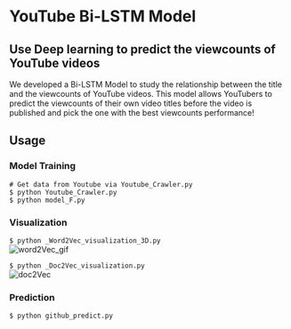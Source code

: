 # YouTube Bi-LSTM Model

## Use Deep learning to predict the viewcounts of YouTube videos
We developed a Bi-LSTM Model to study the relationship between the title and the viewcounts of YouTube videos. This model allows YouTubers to predict the viewcounts of their own video titles before the video is published and pick the one with the best viewcounts performance!


## Usage
### Model Training
```
# Get data from Youtube via Youtube_Crawler.py
$ python Youtube_Crawler.py  
$ python model_F.py
```


### Visualization
`$ python _Word2Vec_visualization_3D.py`  
![word2Vec_gif](https://user-images.githubusercontent.com/111637364/186734029-2d3c3d5e-e059-4a75-82d3-3ac3eb5242c7.gif)

`$ python _Doc2Vec_visualization.py`  
![doc2Vec](https://user-images.githubusercontent.com/111637364/186747996-65ea93cc-5dc1-452b-8874-51aec3158ffe.jpg)


### Prediction
`$ python github_predict.py`  

